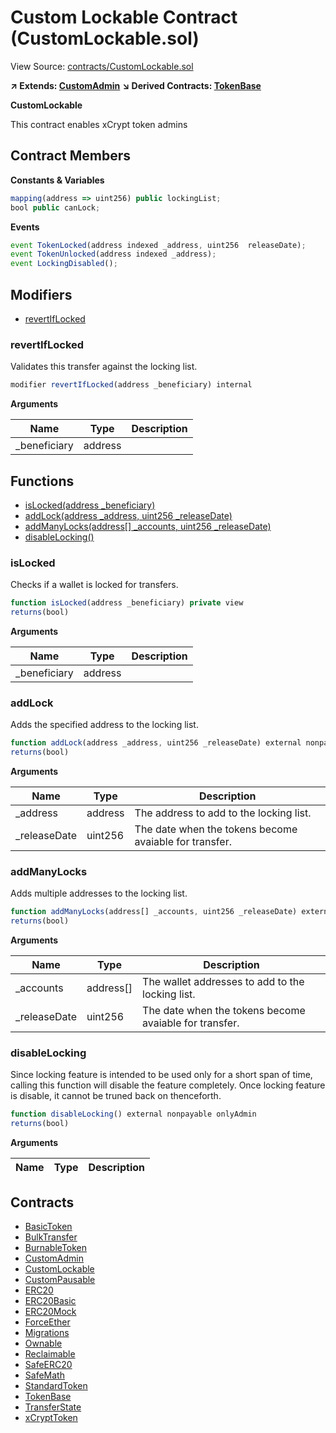 # Custom Lockable Contract (CustomLockable.sol)

View Source: [contracts/CustomLockable.sol](../contracts/CustomLockable.sol)

**↗ Extends: [CustomAdmin](CustomAdmin.md)**
**↘ Derived Contracts: [TokenBase](TokenBase.md)**

**CustomLockable**

This contract enables xCrypt token admins

## Contract Members
**Constants & Variables**

```js
mapping(address => uint256) public lockingList;
bool public canLock;

```

**Events**

```js
event TokenLocked(address indexed _address, uint256  releaseDate);
event TokenUnlocked(address indexed _address);
event LockingDisabled();
```

## Modifiers

- [revertIfLocked](#revertiflocked)

### revertIfLocked

Validates this transfer against the locking list.

```js
modifier revertIfLocked(address _beneficiary) internal
```

**Arguments**

| Name        | Type           | Description  |
| ------------- |------------- | -----|
| _beneficiary | address |  | 

## Functions

- [isLocked(address _beneficiary)](#islocked)
- [addLock(address _address, uint256 _releaseDate)](#addlock)
- [addManyLocks(address[] _accounts, uint256 _releaseDate)](#addmanylocks)
- [disableLocking()](#disablelocking)

### isLocked

Checks if a wallet is locked for transfers.

```js
function isLocked(address _beneficiary) private view
returns(bool)
```

**Arguments**

| Name        | Type           | Description  |
| ------------- |------------- | -----|
| _beneficiary | address |  | 

### addLock

Adds the specified address to the locking list.

```js
function addLock(address _address, uint256 _releaseDate) external nonpayable onlyAdmin 
returns(bool)
```

**Arguments**

| Name        | Type           | Description  |
| ------------- |------------- | -----|
| _address | address | The address to add to the locking list. | 
| _releaseDate | uint256 | The date when the tokens become avaiable for transfer. | 

### addManyLocks

Adds multiple addresses to the locking list.

```js
function addManyLocks(address[] _accounts, uint256 _releaseDate) external nonpayable onlyAdmin 
returns(bool)
```

**Arguments**

| Name        | Type           | Description  |
| ------------- |------------- | -----|
| _accounts | address[] | The wallet addresses to add to the locking list. | 
| _releaseDate | uint256 | The date when the tokens become avaiable for transfer. | 

### disableLocking

Since locking feature is intended to be used
only for a short span of time, calling this function
will disable the feature completely.
Once locking feature is disable, it cannot be
truned back on thenceforth.

```js
function disableLocking() external nonpayable onlyAdmin 
returns(bool)
```

**Arguments**

| Name        | Type           | Description  |
| ------------- |------------- | -----|

## Contracts

* [BasicToken](BasicToken.md)
* [BulkTransfer](BulkTransfer.md)
* [BurnableToken](BurnableToken.md)
* [CustomAdmin](CustomAdmin.md)
* [CustomLockable](CustomLockable.md)
* [CustomPausable](CustomPausable.md)
* [ERC20](ERC20.md)
* [ERC20Basic](ERC20Basic.md)
* [ERC20Mock](ERC20Mock.md)
* [ForceEther](ForceEther.md)
* [Migrations](Migrations.md)
* [Ownable](Ownable.md)
* [Reclaimable](Reclaimable.md)
* [SafeERC20](SafeERC20.md)
* [SafeMath](SafeMath.md)
* [StandardToken](StandardToken.md)
* [TokenBase](TokenBase.md)
* [TransferState](TransferState.md)
* [xCryptToken](xCryptToken.md)
